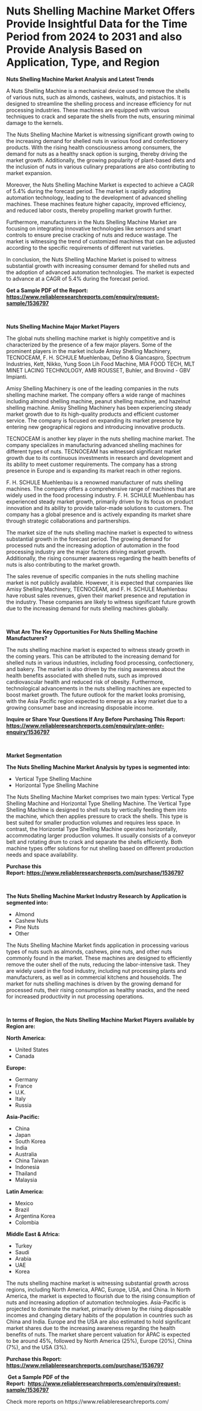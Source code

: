 <p><h1>Nuts Shelling Machine Market Offers Provide Insightful Data for the Time Period from 2024 to 2031 and also Provide Analysis Based on Application, Type, and Region</h1></p><p><strong>Nuts Shelling Machine Market Analysis and Latest Trends</strong></p>
<p><p>A Nuts Shelling Machine is a mechanical device used to remove the shells of various nuts, such as almonds, cashews, walnuts, and pistachios. It is designed to streamline the shelling process and increase efficiency for nut processing industries. These machines are equipped with various techniques to crack and separate the shells from the nuts, ensuring minimal damage to the kernels.</p><p>The Nuts Shelling Machine Market is witnessing significant growth owing to the increasing demand for shelled nuts in various food and confectionery products. With the rising health consciousness among consumers, the demand for nuts as a healthy snack option is surging, thereby driving the market growth. Additionally, the growing popularity of plant-based diets and the inclusion of nuts in various culinary preparations are also contributing to market expansion.</p><p>Moreover, the Nuts Shelling Machine Market is expected to achieve a CAGR of 5.4% during the forecast period. The market is rapidly adopting automation technology, leading to the development of advanced shelling machines. These machines feature higher capacity, improved efficiency, and reduced labor costs, thereby propelling market growth further.</p><p>Furthermore, manufacturers in the Nuts Shelling Machine Market are focusing on integrating innovative technologies like sensors and smart controls to ensure precise cracking of nuts and reduce wastage. The market is witnessing the trend of customized machines that can be adjusted according to the specific requirements of different nut varieties.</p><p>In conclusion, the Nuts Shelling Machine Market is poised to witness substantial growth with increasing consumer demand for shelled nuts and the adoption of advanced automation technologies. The market is expected to advance at a CAGR of 5.4% during the forecast period.</p></p>
<p><strong>Get a Sample PDF of the Report:&nbsp; <a href="https://www.reliableresearchreports.com/enquiry/request-sample/1536797">https://www.reliableresearchreports.com/enquiry/request-sample/1536797</a></strong></p>
<p>&nbsp;</p>
<p><strong>Nuts Shelling Machine Major Market Players</strong></p>
<p><p>The global nuts shelling machine market is highly competitive and is characterized by the presence of a few major players. Some of the prominent players in the market include Amisy Shelling Machinery, TECNOCEAM, F. H. SCHULE Muehlenbau, Defino & Giancaspro, Spectrum Industries, Kett, Nikko, Yung Soon Lih Food Machine, MIA FOOD TECH, MLT MINET LACING TECHNOLOGY, AMB ROUSSET, Buhler, and Brovind - GBV Impianti.</p><p>Amisy Shelling Machinery is one of the leading companies in the nuts shelling machine market. The company offers a wide range of machines including almond shelling machine, peanut shelling machine, and hazelnut shelling machine. Amisy Shelling Machinery has been experiencing steady market growth due to its high-quality products and efficient customer service. The company is focused on expanding its market presence by entering new geographical regions and introducing innovative products.</p><p>TECNOCEAM is another key player in the nuts shelling machine market. The company specializes in manufacturing advanced shelling machines for different types of nuts. TECNOCEAM has witnessed significant market growth due to its continuous investments in research and development and its ability to meet customer requirements. The company has a strong presence in Europe and is expanding its market reach in other regions.</p><p>F. H. SCHULE Muehlenbau is a renowned manufacturer of nuts shelling machines. The company offers a comprehensive range of machines that are widely used in the food processing industry. F. H. SCHULE Muehlenbau has experienced steady market growth, primarily driven by its focus on product innovation and its ability to provide tailor-made solutions to customers. The company has a global presence and is actively expanding its market share through strategic collaborations and partnerships.</p><p>The market size of the nuts shelling machine market is expected to witness substantial growth in the forecast period. The growing demand for processed nuts and the increasing adoption of automation in the food processing industry are the major factors driving market growth. Additionally, the rising consumer awareness regarding the health benefits of nuts is also contributing to the market growth.</p><p>The sales revenue of specific companies in the nuts shelling machine market is not publicly available. However, it is expected that companies like Amisy Shelling Machinery, TECNOCEAM, and F. H. SCHULE Muehlenbau have robust sales revenues, given their market presence and reputation in the industry. These companies are likely to witness significant future growth due to the increasing demand for nuts shelling machines globally.</p></p>
<p>&nbsp;</p>
<p><strong>What Are The Key Opportunities For Nuts Shelling Machine Manufacturers?</strong></p>
<p><p>The nuts shelling machine market is expected to witness steady growth in the coming years. This can be attributed to the increasing demand for shelled nuts in various industries, including food processing, confectionery, and bakery. The market is also driven by the rising awareness about the health benefits associated with shelled nuts, such as improved cardiovascular health and reduced risk of obesity. Furthermore, technological advancements in the nuts shelling machines are expected to boost market growth. The future outlook for the market looks promising, with the Asia Pacific region expected to emerge as a key market due to a growing consumer base and increasing disposable income.</p></p>
<p><strong>Inquire or Share Your Questions If Any Before Purchasing This Report: <a href="https://www.reliableresearchreports.com/enquiry/pre-order-enquiry/1536797">https://www.reliableresearchreports.com/enquiry/pre-order-enquiry/1536797</a></strong></p>
<p>&nbsp;</p>
<p><strong>Market Segmentation</strong></p>
<p><strong>The Nuts Shelling Machine Market Analysis by types is segmented into:</strong></p>
<p><ul><li>Vertical Type Shelling Machine</li><li>Horizontal Type Shelling Machine</li></ul></p>
<p><p>The Nuts Shelling Machine Market comprises two main types: Vertical Type Shelling Machine and Horizontal Type Shelling Machine. The Vertical Type Shelling Machine is designed to shell nuts by vertically feeding them into the machine, which then applies pressure to crack the shells. This type is best suited for smaller production volumes and requires less space. In contrast, the Horizontal Type Shelling Machine operates horizontally, accommodating larger production volumes. It usually consists of a conveyor belt and rotating drum to crack and separate the shells efficiently. Both machine types offer solutions for nut shelling based on different production needs and space availability.</p></p>
<p><strong>Purchase this Report:&nbsp;<a href="https://www.reliableresearchreports.com/purchase/1536797">https://www.reliableresearchreports.com/purchase/1536797</a></strong></p>
<p>&nbsp;</p>
<p><strong>The Nuts Shelling Machine Market Industry Research by Application is segmented into:</strong></p>
<p><ul><li>Almond</li><li>Cashew Nuts</li><li>Pine Nuts</li><li>Other</li></ul></p>
<p><p>The Nuts Shelling Machine Market finds application in processing various types of nuts such as almonds, cashews, pine nuts, and other nuts commonly found in the market. These machines are designed to efficiently remove the outer shell of the nuts, reducing the labor-intensive task. They are widely used in the food industry, including nut processing plants and manufacturers, as well as in commercial kitchens and households. The market for nuts shelling machines is driven by the growing demand for processed nuts, their rising consumption as healthy snacks, and the need for increased productivity in nut processing operations.</p></p>
<p>&nbsp;</p>
<p><strong>In terms of Region, the Nuts Shelling Machine Market Players available by Region are:</strong></p>
<p>
    <p> <strong> North America: </strong>
        <ul>
            <li>United States</li>
            <li>Canada</li>
        </ul>
        </p> 
    <p> <strong> Europe: </strong>
        <ul>
            <li>Germany</li>
            <li>France</li>
            <li>U.K.</li>
            <li>Italy</li>
            <li>Russia</li>
        </ul>
        </p> 
    <p> <strong> Asia-Pacific: </strong>
        <ul>
            <li>China</li>
            <li>Japan</li>
            <li>South Korea</li>
            <li>India</li>
            <li>Australia</li>
            <li>China Taiwan</li>
            <li>Indonesia</li>
            <li>Thailand</li>
            <li>Malaysia</li>
        </ul>
        </p> 
    <p> <strong> Latin America: </strong>
        <ul>
            <li>Mexico</li>
            <li>Brazil</li>
            <li>Argentina Korea</li>
            <li>Colombia</li>
        </ul>
        </p> 
    <p> <strong> Middle East & Africa: </strong>
        <ul>
            <li>Turkey</li>
            <li>Saudi</li>
            <li>Arabia</li>
            <li>UAE</li>
            <li>Korea</li>
        </ul>
    </p>
    </p>
<p><p>The nuts shelling machine market is witnessing substantial growth across regions, including North America, APAC, Europe, USA, and China. In North America, the market is expected to flourish due to the rising consumption of nuts and increasing adoption of automation technologies. Asia-Pacific is projected to dominate the market, primarily driven by the rising disposable incomes and changing dietary habits of the population in countries such as China and India. Europe and the USA are also estimated to hold significant market shares due to the increasing awareness regarding the health benefits of nuts. The market share percent valuation for APAC is expected to be around 45%, followed by North America (25%), Europe (20%), China (7%), and the USA (3%).</p></p>
<p><strong>Purchase this Report: <a href="https://www.reliableresearchreports.com/purchase/1536797">https://www.reliableresearchreports.com/purchase/1536797</a></strong></p>
<p>&nbsp;<strong>Get a Sample PDF of the Report:&nbsp;&nbsp;<a href="https://www.reliableresearchreports.com/enquiry/request-sample/1536797">https://www.reliableresearchreports.com/enquiry/request-sample/1536797</a></strong></p>
<p><strong></strong></p>
<p>Check more reports on https://www.reliableresearchreports.com/</p>